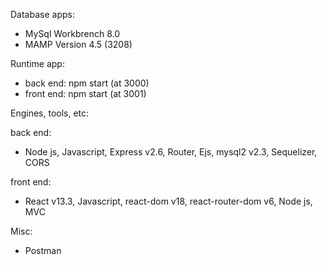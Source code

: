 Database apps:

* MySql Workbrench 8.0
* MAMP Version 4.5 (3208)

Runtime app:

* back end: npm start (at 3000)
* front end: npm start (at 3001)

Engines, tools, etc:

back end:

* Node js, Javascript, Express v2.6, Router, Ejs, mysql2 v2.3, Sequelizer, CORS

front end:

* React v13.3, Javascript, react-dom v18, react-router-dom v6, Node js, MVC

Misc:

* Postman
